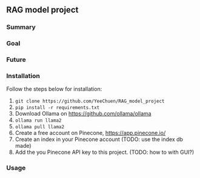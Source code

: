 ## RAG model project

### Summary

### Goal

### Future

### Installation
Follow the steps below for installation:
1. ```git clone https://github.com/YeeChuen/RAG_model_project```
2. ```pip install -r requirements.txt```
4. Download Ollama on https://github.com/ollama/ollama
5. ```ollama run llama2```
6. ```ollama pull llama2```
7. Create a free account on Pinecone, https://app.pinecone.io/
8. Create an index in your Pinecone account (TODO: use the index db made)
9. Add the you Pinecone API key to this project. (TODO: how to with GUI?)

### Usage

